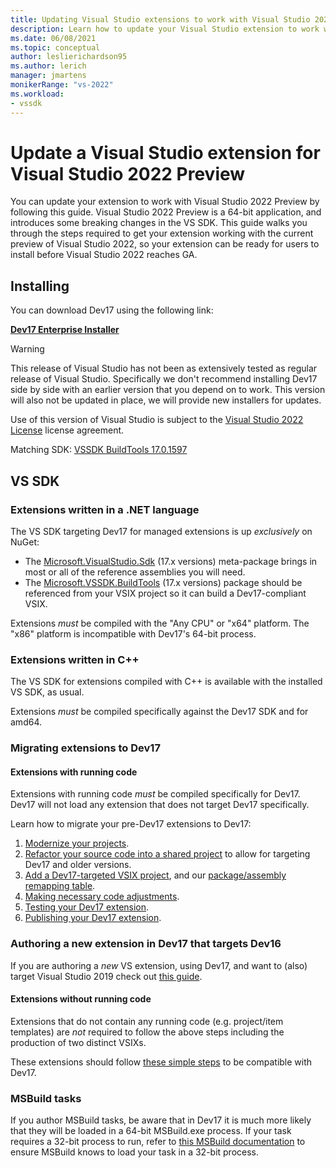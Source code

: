 ```yaml
---
title: Updating Visual Studio extensions to work with Visual Studio 2022 Preview
description: Learn how to update your Visual Studio extension to work with Visual Studio 2022 Preview
ms.date: 06/08/2021
ms.topic: conceptual
author: leslierichardson95
ms.author: lerich
manager: jmartens
monikerRange: "vs-2022"
ms.workload:
- vssdk
---
```

# Update a Visual Studio extension for Visual Studio 2022 Preview

You can update your extension to work with Visual Studio 2022 Preview by following this guide. Visual Studio 2022 Preview is a 64-bit application, and introduces some breaking changes in the VS SDK. This guide walks you through the steps required to get your extension working with the current preview of Visual Studio 2022, so your extension can be ready for users to install before Visual Studio 2022 reaches GA.

## Installing

You can download Dev17 using the following link:

**[Dev17 Enterprise Installer](https://aka.ms/vs/17/pre/701041097_-835410096/vs_Enterprise.exe)**

> [!WARNING]
> This release of Visual Studio has not been as extensively tested as regular release of Visual Studio. Specifically we don't recommend installing Dev17 side by side with an earlier version that you depend on to work. This version will also not be updated in place, we will provide new installers for updates.

Use of this version of Visual Studio is subject to the [Visual Studio 2022 License](https://github.com/microsoft/VSExtensibility/raw/main/Visual%20Studio%202022%20License%20Confidential.docx) license agreement.

Matching SDK: [VSSDK BuildTools 17.0.1597](https://www.nuget.org/packages/Microsoft.VSSDK.BuildTools/17.0.1597)

## VS SDK

### Extensions written in a .NET language

The VS SDK targeting Dev17 for managed extensions is up *exclusively* on NuGet:

- The [Microsoft.VisualStudio.Sdk](https://www.nuget.org/packages/Microsoft.VisualStudio.Sdk/) (17.x versions) meta-package brings in most or all of the reference assemblies you will need.
- The [Microsoft.VSSDK.BuildTools](https://www.nuget.org/packages/Microsoft.VSSDK.BuildTools/) (17.x versions) package should be referenced from your VSIX project so it can build a Dev17-compliant VSIX.

Extensions *must* be compiled with the "Any CPU" or "x64" platform. The "x86" platform is incompatible with Dev17's 64-bit process.

### Extensions written in C++

The VS SDK for extensions compiled with C++ is available with the installed VS SDK, as usual.

Extensions *must* be compiled specifically against the Dev17 SDK and for amd64.

### Migrating extensions to Dev17

#### Extensions with running code

Extensions with running code *must* be compiled specifically for Dev17.
Dev17 will not load any extension that does not target Dev17 specifically.

Learn how to migrate your pre-Dev17 extensions to Dev17:

1. [Modernize your projects](modernize-projects.md).
1. [Refactor your source code into a shared project](shared-projects.md) to allow for targeting Dev17 and older versions.
1. [Add a Dev17-targeted VSIX project](add-dev17-target.md), and our [package/assembly remapping table](migrated-pia.md).
1. [Making necessary code adjustments](code-changes.md).
1. [Testing your Dev17 extension](testing.md).
1. [Publishing your Dev17 extension](publishing.md).

### Authoring a new extension in Dev17 that targets Dev16

If you are authoring a *new* VS extension, using Dev17, and want to (also) target Visual Studio 2019
check out [this guide](downtargeting-to-vs2019.md).

#### Extensions without running code

Extensions that do not contain any running code (e.g. project/item templates) are *not* required
to follow the above steps including the production of two distinct VSIXs.

These extensions should follow [these simple steps](no-code-extensions.md) to be compatible with Dev17.

### MSBuild tasks

If you author MSBuild tasks, be aware that in Dev17 it is much more likely that they will be loaded in a 64-bit MSBuild.exe process.
If your task requires a 32-bit process to run, refer to [this MSBuild documentation](/visualstudio/msbuild/how-to-configure-targets-and-tasks?view=vs-2019#usingtask-attributes-and-task-parameters) to ensure MSBuild knows to load your task in a 32-bit process.
